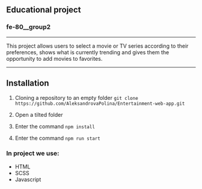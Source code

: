 ## Educational project
### fe-80__group2
***
This project allows users to select a movie or TV series according to their preferences, shows what is currently trending and gives them the opportunity to add movies to favorites.
***

## Installation
1. Cloning a repository to an empty folder ```git clone https://github.com/AleksandrovaPolina/Entertainment-web-app.git```

2. Open a tilted folder

3. Enter the command ```npm install```

4. Enter the command ```npm run start```



### In project we use:
* HTML
* SCSS
* Javascript


